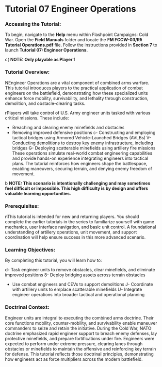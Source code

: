 # Tutorial 07   Engineer Operations


### Accessing the Tutorial:

To begin, navigate to the **Help** menu within Flashpoint Campaigns: Cold War. Open the **Field Manuals** folder and locate the **FM FCCW-03/R5 Tutorial Operations.pdf** file. Follow the instructions provided in **Section 7** to launch **Tutorial 07: Engineer Operations.**

c(  **NOTE: Only playable as Player 1**
### Tutorial Overview:

NEngineer Operations are a vital component of combined arms warfare. This tutorial introduces players to the practical application of combat engineers on the battlefield, demonstrating how these specialized units enhance force mobility, survivability, and lethality through construction, demolition, and obstacle-clearing tasks.

rPlayers will take control of U.S. Army engineer units tasked with various critical missions. These include:

- Breaching and clearing enemy minefields and obstacles
- Removing improved defensive positions
c- Constructing and employing tactical bridges using Armored Vehicle-Launched Bridges (AVLBs)
V- Conducting demolitions to destroy key enemy infrastructure, including bridges
G- Deploying scatterable minefields using artillery fire missions
These operations simulate real-world combat engineering capabilities and provide hands-on experience integrating engineers into tactical plans. The tutorial reinforces how engineers shape the battlespace, enabling maneuvers, securing terrain, and denying enemy freedom of movement.

b  **NOTE: This scenario is intentionally challenging and may sometimes feel difficult or impossible. This high difficulty is by design and offers valuable learning opportunities.**
### Prerequisites:

nThis tutorial is intended for new and returning players. You should complete the earlier tutorials in the series to familiarize yourself with game mechanics, user interface navigation, and basic unit control. A foundational understanding of artillery operations, unit movement, and support coordination will help ensure success in this more advanced scenario.

### Learning Objectives:

By completing this tutorial, you will learn how to:

d- Task engineer units to remove obstacles, clear minefields, and eliminate improved positions
8- Deploy bridging assets across terrain obstacles
- Use combat engineers and CEVs to support demolitions
J- Coordinate with artillery units to emplace scatterable minefields
U- Integrate engineer operations into broader tactical and operational planning

### Doctrinal Context:

Engineer units are integral to executing the combined arms doctrine. Their core functions mobility, counter-mobility, and survivability enable maneuver commanders to seize and retain the initiative. During the Cold War, NATO doctrine emphasized rapid engineer support to breach enemy defenses, lay protective minefields, and prepare fortifications under fire. Engineers were expected to perform under extreme pressure, clearing lanes through obstacles or minefields to maintain the offensive and reinforcing key terrain for defense. This tutorial reflects those doctrinal principles, demonstrating how engineers act as force multipliers across the modern battlefield.
